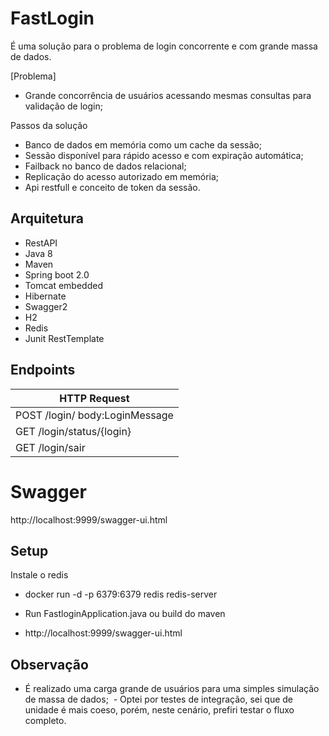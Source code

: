 # FastLogin 

É uma solução para o problema de login concorrente e com grande massa de dados.

[Problema]
 - Grande concorrência de usuários acessando mesmas consultas para validação de login;

Passos da solução

 - Banco de dados em memória como um cache da sessão;
 - Sessão disponível para rápido acesso e com expiração automática;
 - Failback no banco de dados relacional;
 - Replicação do acesso autorizado em memória;
 - Api restfull e conceito de token da sessão.
 

## Arquitetura

* RestAPI
* Java 8
* Maven
* Spring boot 2.0
* Tomcat embedded
* Hibernate
* Swagger2
* H2
* Redis
* Junit RestTemplate


## Endpoints

|HTTP Request                                            |
|--------------------------------------------------------|
|POST /login/  body:LoginMessage
|GET  /login/status/{login}                              | 
|GET  /login/sair                                        |


# Swagger
http://localhost:9999/swagger-ui.html


## Setup

Instale o redis
 - docker run -d -p 6379:6379 redis redis-server

 - Run FastloginApplication.java  ou build do maven

 - http://localhost:9999/swagger-ui.html

## Observação
  - É realizado uma carga grande de usuários para uma simples simulação de massa de dados;
  - Optei por testes de integração, sei que de unidade é mais coeso, porém, neste cenário, prefiri testar o fluxo completo.


